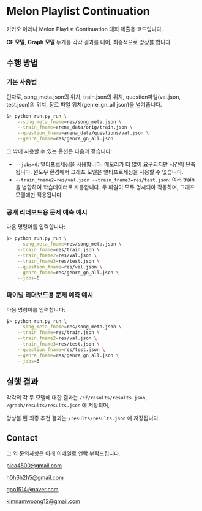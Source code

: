 # Melon Playlist Continuation
카카오 아레나 Melon Playlist Continuation 대회 제출용 코드입니다.

**CF 모델**, **Graph 모델** 두개를 각각 결과를 내어, 최종적으로 앙상블 합니다.


## 수행 방법

### 기본 사용법

인자로, song_meta.json의 위치, train.json의 위치, question파일(val.json, test.json)의 위치, 장르 파일 위치(genre_gn_all.json)을 넘겨줍니다.

```bash
$> python run.py run \
	--song_meta_fname=res/song_meta.json \
	--train_fname=arena_data/orig/train.json \
	--question_fname=arena_data/questions/val.json \
	--genre_fname=res/genre_gn_all.json
```

그 밖에 사용할 수 있는 옵션은 다음과 같습니다:
  - `--jobs=6`:
      	멀티프로세싱을 사용합니다.
		메모리가 더 많이 요구되지만 시간이 단축됩니다.
		윈도우 환경에서 그래프 모델은 멀티프로세싱을 사용할 수 없습니다.
  - `--train_fname2=res/val.json --train_fname3=res/test.json`:
        여러 train을 병합하여 학습데이터로 사용합니다.
		두 파일이 모두 명시되야 작동하며, 그래프 모델에만 적용됩니다.

### 공개 리더보드용 문제 예측 예시

다음 명령어를 입력합니다:

```bash
$> python run.py run \
	--song_meta_fname=res/song_meta.json \
	--train_fname=res/train.json \
	--train_fname2=res/val.json \
	--train_fname3=res/test.json \
	--question_fname=res/val.json \
	--genre_fname=res/genre_gn_all.json \
	--jobs=6
```

### 파이널 리더보드용 문제 예측 예시

다음 명령어를 입력합니다:

```bash
$> python run.py run \
	--song_meta_fname=res/song_meta.json \
	--train_fname=res/train.json \
	--train_fname2=res/val.json \
	--train_fname3=res/test.json \
	--question_fname=res/test.json \
	--genre_fname=res/genre_gn_all.json \
	--jobs=6
```


## 실행 결과	
각각의 각 두 모델에 대한 결과는 `/cf/results/results.json`, `/graph/results/results.json` 에 저장되며, 

앙상블 된 최종 추천 결과는 `/results/results.json` 에 저장됩니다. 


## Contact
그 외 문의사항은 아래 이메일로 연락 부탁드립니다.

pica4500@gmail.com

h0h6h2h5@gmail.com

goo1514@naver.com

kimnamwoong12@gmail.com

